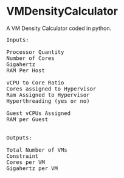 # VMDensityCalculator

A VM Density Calculator coded in python.

<pre>
Inputs:

Processor Quantity
Number of Cores
Gigahertz
RAM Per Host

vCPU to Core Ratio
Cores assigned to Hypervisor
Ram Assigned to Hypervisor
Hyperthreading (yes or no)

Guest vCPUs Assigned
RAM per Guest


Outputs:

Total Number of VMs
Constraint
Cores per VM
Gigahertz per VM
</pre>
